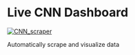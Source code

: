 # Live CNN Dashboard
[![CNN_scraper](https://github.com/ALvee-611/Predictions/actions/workflows/schedule_scrape.yml/badge.svg)](https://github.com/ALvee-611/Predictions/actions/workflows/schedule_scrape.yml)

Automatically scrape and visualize data
